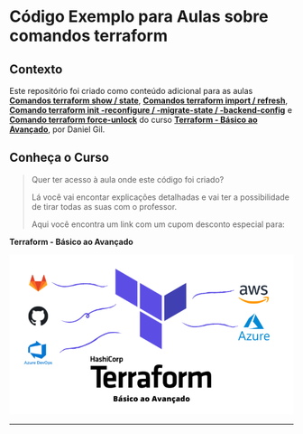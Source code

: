 # Código Exemplo para Aulas sobre comandos terraform

## Contexto

Este repositório foi criado como conteúdo adicional para as aulas [**Comandos terraform show / state**](https://www.udemy.com/course/terraform-do-basico-ao-avancado/learn/lecture/40338906#overview), [**Comandos terraform import / refresh**](https://www.udemy.com/course/terraform-do-basico-ao-avancado/learn/lecture/30183572#overview), [**Comando terraform init -reconfigure / -migrate-state / -backend-config**](https://www.udemy.com/course/terraform-do-basico-ao-avancado/learn/lecture/40338960#overview) e [**Comando terraform force-unlock**](https://www.udemy.com/course/terraform-do-basico-ao-avancado/learn/lecture/40339038#overview) do curso [**Terraform - Básico ao Avançado**](https://www.udemy.com/course/terraform-do-basico-ao-avancado/?couponCode=TERRAFORM_MAR24), por Daniel Gil.

## Conheça o Curso

> Quer ter acesso à aula onde este código foi criado?
>
> Lá você vai encontar explicações detalhadas e vai ter a possibilidade de tirar todas as suas com o professor.
>
> Aqui você encontra um link com um cupom desconto especial para:

**Terraform - Básico ao Avançado**

[![Terraform - Básico ao Avançado](../curso-terraform.png)](https://www.udemy.com/course/terraform-do-basico-ao-avancado/?couponCode=TERRAFORM_MAR24)

---
